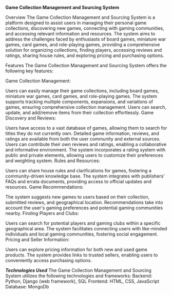 **Game Collection Management and Sourcing System**

Overview
The Game Collection Management and Sourcing System is a platform designed to assist users in managing their personal game collections, 
discovering new games, connecting with gaming communities, and accessing relevant information and resources. The system aims to address the challenges faced by 
enthusiasts of board games, miniature war games, card games, and role-playing games, providing a comprehensive solution for organizing collections, finding players, 
accessing reviews and ratings, sharing house rules, and exploring pricing and purchasing options.

Features
The Game Collection Management and Sourcing System offers the following key features:

Game Collection Management:

Users can easily manage their game collections, including board games, miniature war games, card games, and role-playing games.
The system supports tracking multiple components, expansions, and variations of games, ensuring comprehensive collection management.
Users can search, update, and add/remove items from their collection effortlessly.
Game Discovery and Reviews:

Users have access to a vast database of games, allowing them to search for titles they do not currently own.
Detailed game information, reviews, and ratings are available from both the user community and external sources.
Users can contribute their own reviews and ratings, enabling a collaborative and informative environment.
The system incorporates a rating system with public and private elements, allowing users to customize their preferences and weighting system.
Rules and Resources:

Users can share house rules and clarifications for games, fostering a community-driven knowledge base.
The system integrates with publishers' FAQs and errata documents, providing access to official updates and resources.
Game Recommendations:

The system suggests new games to users based on their collection, submitted reviews, and geographical location.
Recommendations take into account the user's gaming preferences and potential gaming communities nearby.
Finding Players and Clubs:

Users can search for potential players and gaming clubs within a specific geographical area.
The system facilitates connecting users with like-minded individuals and local gaming communities, fostering social engagement.
Pricing and Seller Information:

Users can explore pricing information for both new and used game products.
The system provides links to trusted sellers, enabling users to conveniently access purchasing options.



***Technologies Used***
The Game Collection Management and Sourcing System utilizes the following technologies and frameworks:
Backend: Python, Django (web framework), SQL
Frontend: HTML, CSS, JavaScript
Database: MongoDb
